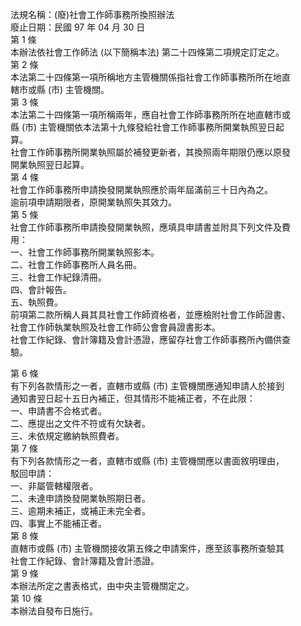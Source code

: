 法規名稱：(廢)社會工作師事務所換照辦法  
廢止日期：民國 97 年 04 月 30 日  
第 1 條  
本辦法依社會工作師法 (以下簡稱本法) 第二十四條第二項規定訂定之。  
第 2 條  
本法第二十四條第一項所稱地方主管機關係指社會工作師事務所所在地直  
轄市或縣 (市) 主管機關。  
第 3 條  
本法第二十四條第一項所稱兩年，應自社會工作師事務所所在地直轄市或  
縣 (市) 主管機關依本法第十九條發給社會工作師事務所開業執照翌日起  
算。  
社會工作師事務所開業執照屬於補發更新者，其換照兩年期限仍應以原發  
開業執照翌日起算。  
第 4 條  
社會工作師事務所申請換發開業執照應於兩年屆滿前三十日內為之。  
逾前項申請期限者，原開業執照失其效力。  
第 5 條  
社會工作師事務所申請換發開業執照，應填具申請書並附具下列文件及費  
用：  
一、社會工作師事務所開業執照影本。  
二、社會工作師事務所人員名冊。  
三、社會工作紀錄清冊。  
四、會計報告。  
五、執照費。  
前項第二款所稱人員其具社會工作師資格者，並應檢附社會工作師證書、  
社會工作師執業執照及社會工作師公會會員證書影本。  
社會工作紀錄、會計簿籍及會計憑證，應留存社會工作師事務所內備供查  
驗。  


第 6 條  
有下列各款情形之一者，直轄市或縣 (市) 主管機關應通知申請人於接到  
通知書翌日起十五日內補正，但其情形不能補正者，不在此限：  
一、申請書不合格式者。  
二、應提出之文件不符或有欠缺者。  
三、未依規定繳納執照費者。  
第 7 條  
有下列各款情形之一者，直轄市或縣 (市) 主管機關應以書面敘明理由，  
駁回申請：  
一、非屬管轄權限者。  
二、未達申請換發開業執照期日者。  
三、逾期未補正，或補正未完全者。  
四、事實上不能補正者。  
第 8 條  
直轄市或縣 (市) 主管機關接收第五條之申請案件，應至該事務所查驗其  
社會工作紀錄、會計簿籍及會計憑證。  
第 9 條  
本辦法所定之書表格式，由中央主管機關定之。  
第 10 條  
本辦法自發布日施行。  


